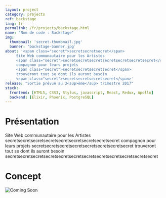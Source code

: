 ```yaml
---
layout: project
category: projects
ref: backstage
lang: fr
permalink: /fr/projects/backstage.html
name: "Nom de code : Backstage"
img:
  thumbnail: 'secret-thumbnail.jpg'
  banner: 'backstage-banner.jpg'
about: '<span class="secret">secretsecretsecret</span>
     Site Web communautaire pour les Artistes
     <span class="secret">secretsecretsecretsecretsecretsecretsecret</span>
     compagnon pour leurs projets
     <span class="secret">secretsecretsecretsecret</span>
     trouveront tout se dont ils auront besoin
     <span class="secret">secretsecretsecretsecret</span>'
release: "Sortie prévue au 3<sup>ème</sup> trimestre 2017"
stack:
  frontend: [HTML5, CSS3, Stylus, javascript, React, Redux, Apollo]
  backend: [Elixir, Phoenix, PostgreSQL]
---
```

# Présentation

Site Web communautaire pour les Artistes
<span class="secret">secretsecretsecretsecretsecretsecretsecretsecretsecret</span>
compagnon pour leurs projets
<span class="secret">secretsecretsecretsecretsecretsecretsecretsecret</span>
trouveront tout se dont ils auront besoin
<span class="secret">secretsecretsecretsecretsecretsecretsecretsecretsecretsecretsecretsecret</span>

# Concept

<img src="{{ site.baseurl }}/img/secret.jpg" alt="Coming Soon" />
